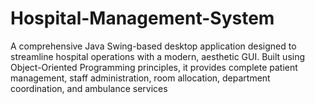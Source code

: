 # Hospital-Management-System
A comprehensive Java Swing-based desktop application designed to streamline hospital operations with a modern, aesthetic GUI. Built using Object-Oriented Programming principles, it provides complete patient management, staff administration, room allocation, department coordination, and ambulance services 
